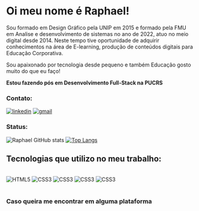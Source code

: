 # Oi meu nome é Raphael!

<div>
  <p>Sou formado em Design Gráfico pela UNIP em 2015 e formado pela FMU em Analise e desenvolvimento de sistemas no ano de 2022, atuo no meio digital desde 2014. Neste tempo tive oportunidade de adquirir conhecimentos na área de E-learning, produção de conteúdos digitais para Educação Corporativa.</p>

  <p>Sou apaixonado por tecnologia desde pequeno e também Educação gosto muito do que eu faço!</p>
</div>

<strong>Estou fazendo pós em Desenvolvimento Full-Stack na PUCRS</strong>

### Contato:

[![linkedin](https://img.shields.io/badge/LinkedIn-0077B5?style=for-the-badge&logo=linkedin&logoColor=white)](https://www.linkedin.com/in/raphaelwestin)
[![gmail](https://img.shields.io/badge/Gmail-D14836?style=for-the-badge&logo=gmail&logoColor=white)](mailto:raphawestim45@gmail.com)


### Status:
![Raphael GitHub stats](https://github-readme-stats.vercel.app/api?username=raphawestim&show_icons=true&theme=dracula)
[![Top Langs](https://github-readme-stats.vercel.app/api/top-langs/?username=raphawestim)](https://github.com/anuraghazra/github-readme-stats)

## Tecnologias que utilizo no meu trabalho:

<div style="display: inline-block;"><br/>
    <img style="align: center;" alt="HTML5" src="https://img.shields.io/badge/HTML5-E34F26?style=for-the-badge&logo=html5&logoColor=white"/>
    <img style="align: center;" alt="CSS3" src="https://img.shields.io/badge/CSS3-1572B6?style=for-the-badge&logo=css3&logoColor=white"/>
    <img style="align: center;" alt="CSS3" src="https://img.shields.io/badge/Sass-CC6699?style=for-the-badge&logo=sass&logoColor=white"/>
    <img style="align: center;" alt="CSS3" src="https://img.shields.io/badge/JavaScript-F7DF1E?style=for-the-badge&logo=javascript&logoColor=black"/>
    <img style="align: center;" alt="CSS3" src="https://img.shields.io/badge/jQuery-0769AD?style=for-the-badge&logo=jquery&logoColor=white"/>
</div>
<br/>

<div style="">
<br/>
<h3>Caso queira me encontrar em alguma plataforma</h3>

</div>



